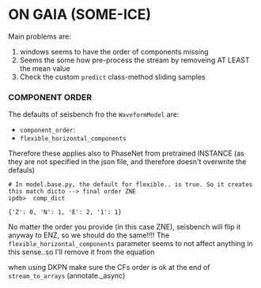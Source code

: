 # ON GAIA (SOME-ICE)


Main problems are:
1. windows seems to have the order of components missing
2. Seems the some how pre-process the stream by removeing AT LEAST the mean value
3. Check the custom `predict` class-method sliding samples

### COMPONENT ORDER
The defaults  of seisbench fro the `WaveformModel` are:
- `component_order`: 
- `flexible_horizontal_components`


Therefore these applies also to PhaseNet from pretrained INSTANCE (as they are not specified in the json file, and therefore doesn't overwrite the defauls)

```
# In model.base.py, the default for flexible.. is true. So it creates this match dicto --> final order ZNE
ipdb>  comp_dict

{'Z': 0, 'N': 1, 'E': 2, '1': 1}
```


No matter the order you provide (in this case ZNE), seisbench will flip it anyway to ENZ, so we should do the same!!!!
The `flexible_horizontal_components` parameter seems to not affect anything in this sense..so I'll remove it from the equation




when using DKPN make sure the CFs order is ok at the end of `stream_to_arrays` (annotate._async)
